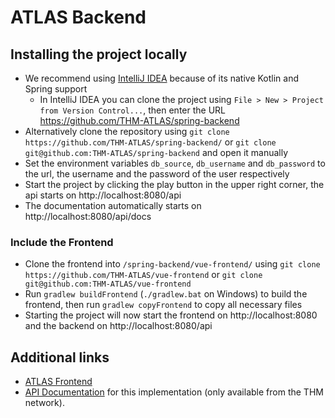 # ATLAS Backend
## Installing the project locally
- We recommend using [IntelliJ IDEA](https://www.jetbrains.com/idea/download/) because of its native Kotlin and Spring support
  - In IntelliJ IDEA you can clone the project using `File > New > Project from Version Control...`, then enter the URL https://github.com/THM-ATLAS/spring-backend
- Alternatively clone the repository using `git clone https://github.com/THM-ATLAS/spring-backend/` or `git clone git@github.com:THM-ATLAS/spring-backend` and open it manually
- Set the environment variables `db_source`, `db_username` and `db_password` to the url, the username and the password of the user respectively
- Start the project by clicking the play button in the upper right corner, the api starts on http://localhost:8080/api
- The documentation automatically starts on http://localhost:8080/api/docs
### Include the Frontend
- Clone the frontend into `/spring-backend/vue-frontend/` using `git clone https://github.com/THM-ATLAS/vue-frontend` or `git clone git@github.com:THM-ATLAS/vue-frontend`
- Run `gradlew buildFrontend` (`./gradlew.bat` on Windows) to build the frontend, then run `gradlew copyFrontend` to copy all necessary files
- Starting the project will now start the frontend on http://localhost:8080 and the backend on http://localhost:8080/api


## Additional links
- [ATLAS Frontend](https://github.com/THM-ATLAS/vue-frontend)
- [API Documentation](http://atlas.mni.thm.de/api/docs) for this implementation (only available from the THM network).
